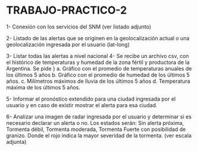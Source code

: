 # TRABAJO-PRACTICO-2
1- Conexión con los servicios del SNM (ver listado adjunto) 

2- Listado de las alertas que se originen en la geolocalización actual o una geolocalización ingresada por el usuario (lat-long) 

3- Listar todas las alertas a nivel nacional
4- Se recibe un archivo csv, con el histórico de temperaturas y humedad de la zona fértil y productora de la Argentina. Se pide }
a. Gráfico con el promedio de temperaturas anuales de los últimos 5 años 
b. Gráfico con el promedio de humedad de los últimos 5 años. 
c. Milímetros máximos de lluvia de los últimos 5 años 
d. Temperatura máxima de los últimos 5 años. 

5- Informar el pronóstico extendido para una ciudad ingresada por el usuario y en caso de existir mostrar el alerta para esa ciudad. 

6- Analizar una imagen de radar ingresada por el usuario y determinar si es necesario declarar un alerta o no. Los estados serán: Sin alerta próxima, Tormenta débil, Tormenta moderada, Tormenta Fuerte con posibilidad de granizo. Donde el rojo indica la mayor severidad de la tormenta. (ver escala adjunta) 
